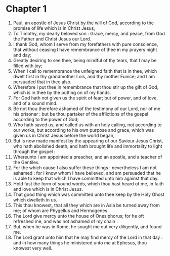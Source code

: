 # Chapter 1

1. Paul, an apostle of Jesus Christ by the will of God, according to the promise of life which is in Christ Jesus,
2. To Timothy, my dearly beloved son : Grace, mercy, and peace, from God the Father and Christ Jesus our Lord.
3. I thank God, whom I serve from my forefathers with pure conscience, that without ceasing I have remembrance of thee in my prayers night and day;
4. Greatly desiring to see thee, being mindful of thy tears, that I may be filled with joy;
5. When I call to remembrance the unfeigned faith that is in thee, which dwelt first in thy grandmother Lois, and thy mother Eunice; and I am persuaded that in thee also.
6. Wherefore I put thee in remembrance that thou stir up the gift of God, which is in thee by the putting on of my hands.
7. For God hath not given us the spirit of fear; but of power, and of love, and of a sound mind.
8. Be not thou therefore ashamed of the testimony of our Lord, nor of me his prisoner : but be thou partaker of the afflictions of the gospel according to the power of God;
9. Who hath saved us, and called us with an holy calling, not according to our works, but according to his own purpose and grace, which was given us in Christ Jesus before the world began,
10. But is now made manifest by the appearing of our Saviour Jesus Christ, who hath abolished death, and hath brought life and immortality to light through the gospel :
11. Whereunto I am appointed a preacher, and an apostle, and a teacher of the Gentiles.
12. For the which cause I also suffer these things : nevertheless I am not ashamed : for I know whom I have believed, and am persuaded that he is able to keep that which I have committed unto him against that day.
13. Hold fast the form of sound words, which thou hast heard of me, in faith and love which is in Christ Jesus.
14. That good thing which was committed unto thee keep by the Holy Ghost which dwelleth in us.
15. This thou knowest, that all they which are in Asia be turned away from me; of whom are Phygellus and Hermogenes.
16. The Lord give mercy unto the house of Onesiphorus; for he oft refreshed me, and was not ashamed of my chain :
17. But, when he was in Rome, he sought me out very diligently, and found me.
18. The Lord grant unto him that he may find mercy of the Lord in that day : and in how many things he ministered unto me at Ephesus, thou knowest very well.

